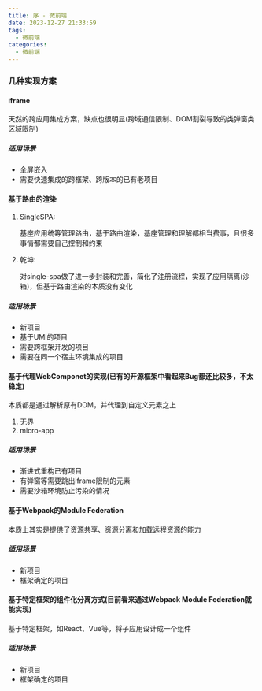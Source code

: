 ```yaml
---
title: 序 - 微前端
date: 2023-12-27 21:33:59
tags:
  - 微前端
categories:
  - 微前端
---
```


### 几种实现方案

#### iframe

天然的跨应用集成方案，缺点也很明显(跨域通信限制、DOM割裂导致的类弹窗类区域限制)

##### 适用场景

- 全屏嵌入
- 需要快速集成的跨框架、跨版本的已有老项目

#### 基于路由的渲染

1. SingleSPA:

   基座应用统筹管理路由，基于路由渲染，基座管理和理解都相当费事，且很多事情都需要自己控制和约束

2. 乾坤:

   对single-spa做了进一步封装和完善，简化了注册流程，实现了应用隔离(沙箱)，但基于路由渲染的本质没有变化

##### 适用场景

- 新项目
- 基于UMI的项目
- 需要跨框架开发的项目
- 需要在同一个宿主环境集成的项目

#### 基于代理WebComponet的实现(已有的开源框架中看起来Bug都还比较多，不太稳定)

本质都是通过解析原有DOM，并代理到自定义元素之上

1. 无界
2. micro-app

##### 适用场景

- 渐进式重构已有项目
- 有弹窗等需要跳出iframe限制的元素
- 需要沙箱环境防止污染的情况

#### 基于Webpack的Module Federation

本质上其实是提供了资源共享、资源分离和加载远程资源的能力

##### 适用场景

- 新项目
- 框架确定的项目

#### 基于特定框架的组件化分离方式(目前看来通过Webpack Module Federation就能实现)

基于特定框架，如React、Vue等，将子应用设计成一个组件

##### 适用场景

- 新项目
- 框架确定的项目
